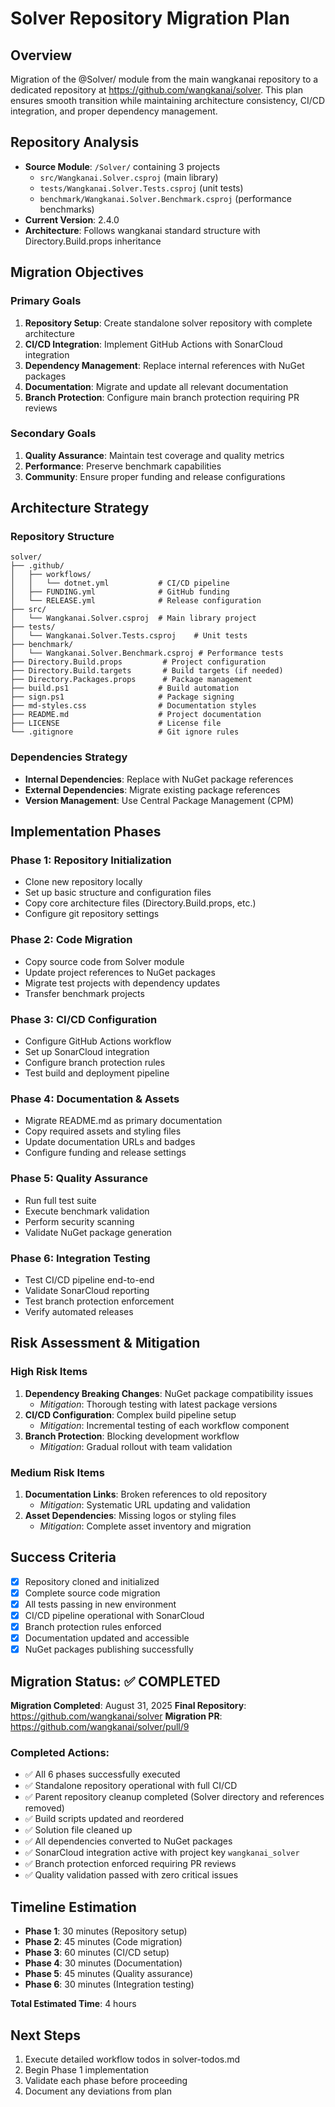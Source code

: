 # Solver Repository Migration Plan

## Overview

Migration of the @Solver/ module from the main wangkanai repository to a dedicated repository at https://github.com/wangkanai/solver. This plan ensures smooth transition while maintaining architecture
consistency, CI/CD integration, and proper dependency management.

## Repository Analysis

- **Source Module**: `/Solver/` containing 3 projects
   - `src/Wangkanai.Solver.csproj` (main library)
   - `tests/Wangkanai.Solver.Tests.csproj` (unit tests)
   - `benchmark/Wangkanai.Solver.Benchmark.csproj` (performance benchmarks)
- **Current Version**: 2.4.0
- **Architecture**: Follows wangkanai standard structure with Directory.Build.props inheritance

## Migration Objectives

### Primary Goals

1. **Repository Setup**: Create standalone solver repository with complete architecture
2. **CI/CD Integration**: Implement GitHub Actions with SonarCloud integration
3. **Dependency Management**: Replace internal references with NuGet packages
4. **Documentation**: Migrate and update all relevant documentation
5. **Branch Protection**: Configure main branch protection requiring PR reviews

### Secondary Goals

1. **Quality Assurance**: Maintain test coverage and quality metrics
2. **Performance**: Preserve benchmark capabilities
3. **Community**: Ensure proper funding and release configurations

## Architecture Strategy

### Repository Structure

```
solver/
├── .github/
│   ├── workflows/
│   │   └── dotnet.yml           # CI/CD pipeline
│   ├── FUNDING.yml              # GitHub funding
│   └── RELEASE.yml              # Release configuration
├── src/
│   └── Wangkanai.Solver.csproj  # Main library project
├── tests/
│   └── Wangkanai.Solver.Tests.csproj    # Unit tests
├── benchmark/
│   └── Wangkanai.Solver.Benchmark.csproj # Performance tests
├── Directory.Build.props         # Project configuration
├── Directory.Build.targets       # Build targets (if needed)
├── Directory.Packages.props      # Package management
├── build.ps1                    # Build automation
├── sign.ps1                     # Package signing
├── md-styles.css                # Documentation styles
├── README.md                    # Project documentation
├── LICENSE                      # License file
└── .gitignore                   # Git ignore rules
```

### Dependencies Strategy

- **Internal Dependencies**: Replace with NuGet package references
- **External Dependencies**: Migrate existing package references
- **Version Management**: Use Central Package Management (CPM)

## Implementation Phases

### Phase 1: Repository Initialization

- Clone new repository locally
- Set up basic structure and configuration files
- Copy core architecture files (Directory.Build.props, etc.)
- Configure git repository settings

### Phase 2: Code Migration

- Copy source code from Solver module
- Update project references to NuGet packages
- Migrate test projects with dependency updates
- Transfer benchmark projects

### Phase 3: CI/CD Configuration

- Configure GitHub Actions workflow
- Set up SonarCloud integration
- Configure branch protection rules
- Test build and deployment pipeline

### Phase 4: Documentation & Assets

- Migrate README.md as primary documentation
- Copy required assets and styling files
- Update documentation URLs and badges
- Configure funding and release settings

### Phase 5: Quality Assurance

- Run full test suite
- Execute benchmark validation
- Perform security scanning
- Validate NuGet package generation

### Phase 6: Integration Testing

- Test CI/CD pipeline end-to-end
- Validate SonarCloud reporting
- Test branch protection enforcement
- Verify automated releases

## Risk Assessment & Mitigation

### High Risk Items

1. **Dependency Breaking Changes**: NuGet package compatibility issues
   - *Mitigation*: Thorough testing with latest package versions
2. **CI/CD Configuration**: Complex build pipeline setup
   - *Mitigation*: Incremental testing of each workflow component
3. **Branch Protection**: Blocking development workflow
   - *Mitigation*: Gradual rollout with team validation

### Medium Risk Items

1. **Documentation Links**: Broken references to old repository
   - *Mitigation*: Systematic URL updating and validation
2. **Asset Dependencies**: Missing logos or styling files
   - *Mitigation*: Complete asset inventory and migration

## Success Criteria

- [x] Repository cloned and initialized
- [x] Complete source code migration
- [x] All tests passing in new environment
- [x] CI/CD pipeline operational with SonarCloud
- [x] Branch protection rules enforced
- [x] Documentation updated and accessible
- [x] NuGet packages publishing successfully

## Migration Status: ✅ COMPLETED

**Migration Completed**: August 31, 2025
**Final Repository**: https://github.com/wangkanai/solver
**Migration PR**: https://github.com/wangkanai/solver/pull/9

### Completed Actions:
- ✅ All 6 phases successfully executed
- ✅ Standalone repository operational with full CI/CD
- ✅ Parent repository cleanup completed (Solver directory and references removed)
- ✅ Build scripts updated and reordered
- ✅ Solution file cleaned up
- ✅ All dependencies converted to NuGet packages
- ✅ SonarCloud integration active with project key `wangkanai_solver`
- ✅ Branch protection enforced requiring PR reviews
- ✅ Quality validation passed with zero critical issues

## Timeline Estimation

- **Phase 1**: 30 minutes (Repository setup)
- **Phase 2**: 45 minutes (Code migration)
- **Phase 3**: 60 minutes (CI/CD setup)
- **Phase 4**: 30 minutes (Documentation)
- **Phase 5**: 45 minutes (Quality assurance)
- **Phase 6**: 30 minutes (Integration testing)

**Total Estimated Time**: 4 hours

## Next Steps

1. Execute detailed workflow todos in solver-todos.md
2. Begin Phase 1 implementation
3. Validate each phase before proceeding
4. Document any deviations from plan